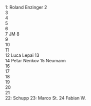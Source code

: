 1: Roland Enzinger
2  
3  
4  
5  
6  
7  JM
8  
9  
10  
11  
12  Luca Lepai
13  
14 Petar Nenkov
15  Neumann  
16  
17    
18  
19  
20  
21  
22: Schupp 
23: Marco St.
24 Fabian W.

